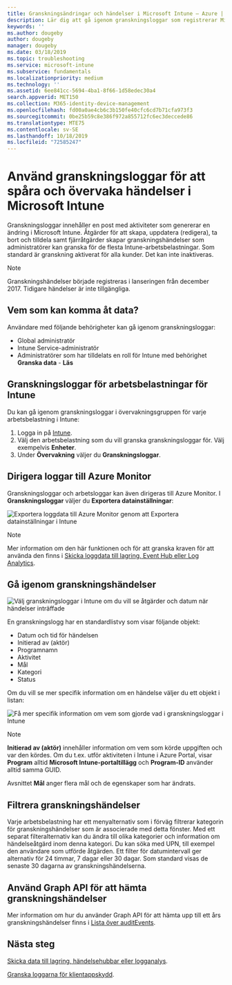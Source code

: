 ```yaml
---
title: Granskningsändringar och händelser i Microsoft Intune – Azure | Microsoft Docs
description: Lär dig att gå igenom granskningsloggar som registrerar Microsoft Intune-aktiviteter.
keywords: ''
ms.author: dougeby
author: dougeby
manager: dougeby
ms.date: 03/18/2019
ms.topic: troubleshooting
ms.service: microsoft-intune
ms.subservice: fundamentals
ms.localizationpriority: medium
ms.technology: ''
ms.assetid: 6ee841cc-5694-4ba1-8f66-1d58edec30a4
search.appverid: MET150
ms.collection: M365-identity-device-management
ms.openlocfilehash: fd00a0ae4cb6c3b150fe40cfc6cd7b71cfa973f3
ms.sourcegitcommit: 0be25b59c8e386f972a855712fc6ec3deccede86
ms.translationtype: MTE75
ms.contentlocale: sv-SE
ms.lasthandoff: 10/18/2019
ms.locfileid: "72585247"
---
```

# <a name="use-audit-logs-to-track-and-monitor-events-in-microsoft-intune"></a>Använd granskningsloggar för att spåra och övervaka händelser i Microsoft Intune

Granskningsloggar innehåller en post med aktiviteter som genererar en ändring i Microsoft Intune. Åtgärder för att skapa, uppdatera (redigera), ta bort och tilldela samt fjärråtgärder skapar granskningshändelser som administratörer kan granska för de flesta Intune-arbetsbelastningar. Som standard är granskning aktiverat för alla kunder. Det kan inte inaktiveras.

> [!NOTE]
> Granskningshändelser började registreras i lanseringen från december 2017. Tidigare händelser är inte tillgängliga.

## <a name="who-can-access-the-data"></a>Vem som kan komma åt data?

Användare med följande behörigheter kan gå igenom granskningsloggar:

- Global administratör
- Intune Service-administratör
- Administratörer som har tilldelats en roll för Intune med behörighet **Granska data** - **Läs**

## <a name="audit-logs-for-intune-workloads"></a>Granskningsloggar för arbetsbelastningar för Intune

Du kan gå igenom granskningsloggar i övervakningsgruppen för varje arbetsbelastning i Intune:

1. Logga in på [Intune](https://go.microsoft.com/fwlink/?linkid=2090973).
2. Välj den arbetsbelastning som du vill granska granskningsloggar för. Välj exempelvis **Enheter**.
3. Under **Övervakning** väljer du **Granskningsloggar**.

## <a name="route-logs-to-azure-monitor"></a>Dirigera loggar till Azure Monitor

Granskningsloggar och arbetsloggar kan även dirigeras till Azure Monitor. I **Granskningsloggar** väljer du **Exportera datainställningar**:

![Exportera loggdata till Azure Monitor genom att Exportera datainställningar i Intune](./media/monitor-audit-logs/audit-logs-export-data-settings.png)

> [!NOTE]
> Mer information om den här funktionen och för att granska kraven för att använda den finns i [Skicka loggdata till lagring, Event Hub eller Log Analytics](review-logs-using-azure-monitor.md).

## <a name="review-audit-events"></a>Gå igenom granskningshändelser

![Välj granskningsloggar i Intune om du vill se åtgärder och datum när händelser inträffade](./media/monitor-audit-logs/monitor-audit-logs.png "Granskningsloggar")

En granskningslogg har en standardlistvy som visar följande objekt:

- Datum och tid för händelsen
- Initierad av (aktör)
- Programnamn
- Aktivitet
- Mål
- Kategori
- Status

Om du vill se mer specifik information om en händelse väljer du ett objekt i listan:

![Få mer specifik information om vem som gjorde vad i granskningsloggar i Intune](./media/monitor-audit-logs/monitor-audit-log-detail.png "|::ref2::|")

> [!NOTE]
> **Initierad av (aktör)** innehåller information om vem som körde uppgiften och var den kördes. Om du t.ex. utför aktiviteten i Intune i Azure Portal, visar **Program** alltid **Microsoft Intune-portaltillägg** och **Program-ID** använder alltid samma GUID.
>
> Avsnittet **Mål** anger flera mål och de egenskaper som har ändrats.  

## <a name="filter-audit-events"></a>Filtrera granskningshändelser

Varje arbetsbelastning har ett menyalternativ som i förväg filtrerar kategorin för granskningshändelser som är associerade med detta fönster. Med ett separat filteralternativ kan du ändra till olika kategorier och information om händelseåtgärd inom denna kategori. Du kan söka med UPN, till exempel den användare som utförde åtgärden. Ett filter för datumintervall ger alternativ för 24 timmar, 7 dagar eller 30 dagar. Som standard visas de senaste 30 dagarna av granskningshändelserna.

## <a name="use-graph-api-to-retrieve-audit-events"></a>Använd Graph API för att hämta granskningshändelser

Mer information om hur du använder Graph API för att hämta upp till ett års granskningshändelser finns i [Lista över auditEvents](https://docs.microsoft.com/graph/api/intune-auditing-auditevent-list?view=graph-rest-1.0).

## <a name="next-steps"></a>Nästa steg

[Skicka data till lagring, händelsehubbar eller logganalys](review-logs-using-azure-monitor.md).

[Granska loggarna för klientappskydd](../apps/app-protection-policy-settings-log.md).
